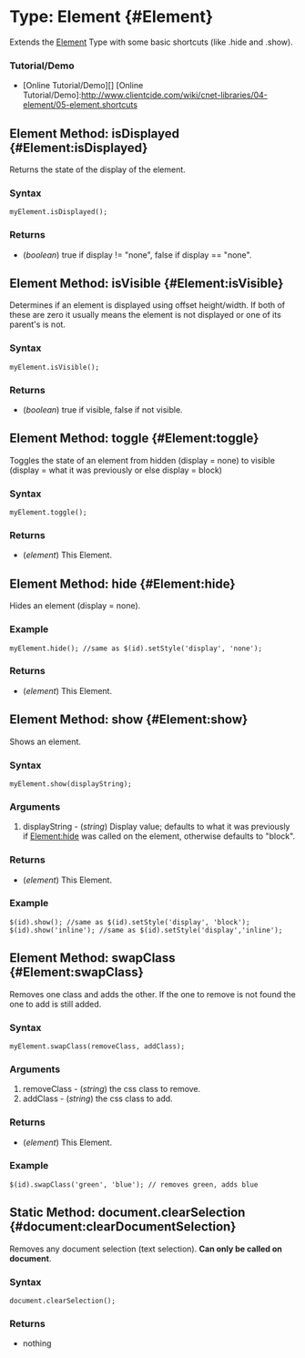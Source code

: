 Type: Element {#Element}
==========================

Extends the [Element][] Type with some basic shortcuts (like .hide and .show).

### Tutorial/Demo

* [Online Tutorial/Demo][]
[Online Tutorial/Demo]:http://www.clientcide.com/wiki/cnet-libraries/04-element/05-element.shortcuts

Element Method: isDisplayed {#Element:isDisplayed}
----------------------------------------------

Returns the state of the display of the element.

### Syntax

	myElement.isDisplayed();

### Returns

* (*boolean*) true if display != "none", false if display == "none".

Element Method: isVisible {#Element:isVisible}
----------------------------------------------

Determines if an element is displayed using offset height/width. If both of these are zero it usually means the element is not displayed or one of its parent's is not.

### Syntax

	myElement.isVisible();

### Returns

* (*boolean*) true if visible, false if not visible.

Element Method: toggle {#Element:toggle}
----------------------------------------

Toggles the state of an element from hidden (display = none) to visible (display = what it was previously or else display = block)

### Syntax

	myElement.toggle();

### Returns

* (*element*) This Element.

Element Method: hide {#Element:hide}
------------------------------------

Hides an element (display = none).

### Example

	myElement.hide(); //same as $(id).setStyle('display', 'none');

### Returns

* (*element*) This Element.

Element Method: show {#Element:show}
------------------------------------

Shows an element.

### Syntax

	myElement.show(displayString);

### Arguments

1. displayString - (*string*) Display value; defaults to what it was previously if [Element:hide][] was called on the element, otherwise defaults to "block".

### Returns

* (*element*) This Element.

### Example

	$(id).show(); //same as $(id).setStyle('display', 'block');
	$(id).show('inline'); //same as $(id).setStyle('display','inline');

Element Method: swapClass {#Element:swapClass}
----------------------------------------------

Removes one class and adds the other. If the one to remove is not found the one to add is still added.

### Syntax

	myElement.swapClass(removeClass, addClass);

### Arguments

1. removeClass - (*string*) the css class to remove.
2. addClass - (*string*) the css class to add.

### Returns

* (*element*) This Element.

### Example

	$(id).swapClass('green', 'blue'); // removes green, adds blue


Static Method: document.clearSelection {#document:clearDocumentSelection}
----------------------------------------------

Removes any document selection (text selection). **Can only be called on document**.

### Syntax

	document.clearSelection();

### Returns

* nothing

[Element:hide]: #Element:hide
[Element]: /core/Element/Element
